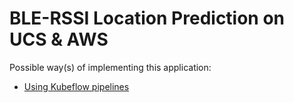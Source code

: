 # BLE-RSSI Location Prediction on UCS & AWS
Possible way(s) of implementing this application:
  - [Using Kubeflow pipelines](./pipelines)
  
